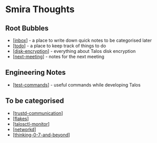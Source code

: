 # Smira Thoughts


## Root Bubbles

- [[inbox]] - a place to write down quick notes to be categorised later
- [[todo]] - a place to keep track of things to do
- [[disk-encryption]] - everything about Talos disk encryption
- [[next-meeting]] - notes for the next meeting

## Engineering Notes

- [[test-commands]] - useful commands while developing Talos

## To be categorised

- [[trustd-communication]]
- [[flakes]]
- [[talosctl-monitor]]
- [[networkd]]
- [[thinking-0-7-and-beyond]]

[//begin]: # "Autogenerated link references for markdown compatibility"
[inbox]: inbox "Inbox"
[todo]: todo "Todo"
[disk-encryption]: disk-encryption "Disk Encryption"
[next-meeting]: next-meeting "Next Meeting Notes"
[test-commands]: test-commands "Commands to launch tests"
[trustd-communication]: trustd-communication "Trustd Communication"
[flakes]: flakes "Flakes"
[talosctl-monitor]: talosctl-monitor "Talosctl monitor"
[networkd]: networkd "Networkd"
[thinking-0-7-and-beyond]: thinking-0-7-and-beyond "Thinking 0.7 and beyond"
[//end]: # "Autogenerated link references"
